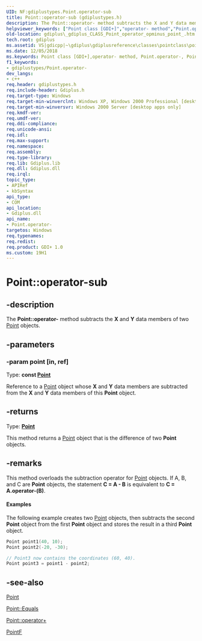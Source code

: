 ```yaml
---
UID: NF:gdiplustypes.Point.operator-sub
title: Point::operator-sub (gdiplustypes.h)
description: The Point::operator- method subtracts the X and Y data members of two Point objects.helpviewer_keywords: ["Point class [GDI+]","operator- method","Point.operator-","Point.operator-(const Point&)","Point.operator-sub","Point::operator-","Point::operator-sub","_gdiplus_CLASS_Point_operator_opminus_point_","gdiplus._gdiplus_CLASS_Point_operator_opminus_point_","operator-","operator- method [GDI+]","operator- method [GDI+]","Point class"]
old-location: gdiplus\_gdiplus_CLASS_Point_operator_opminus_point_.htm
tech.root: gdiplus
ms.assetid: VS|gdicpp|~\gdiplus\gdiplusreference\classes\pointclass\pointmethods\operator_52point.htm
ms.date: 12/05/2018
ms.keywords: Point class [GDI+],operator- method, Point.operator-, Point.operator-(const Point&), Point.operator-sub, Point::operator-, Point::operator-sub, _gdiplus_CLASS_Point_operator_opminus_point_, gdiplus._gdiplus_CLASS_Point_operator_opminus_point_, operator-, operator- method [GDI+], operator- method [GDI+],Point class
f1_keywords:
- gdiplustypes/Point.operator-
dev_langs:
- c++
req.header: gdiplustypes.h
req.include-header: Gdiplus.h
req.target-type: Windows
req.target-min-winverclnt: Windows XP, Windows 2000 Professional [desktop apps only]
req.target-min-winversvr: Windows 2000 Server [desktop apps only]
req.kmdf-ver: 
req.umdf-ver: 
req.ddi-compliance: 
req.unicode-ansi: 
req.idl: 
req.max-support: 
req.namespace: 
req.assembly: 
req.type-library: 
req.lib: Gdiplus.lib
req.dll: Gdiplus.dll
req.irql: 
topic_type:
- APIRef
- kbSyntax
api_type:
- COM
api_location:
- Gdiplus.dll
api_name:
- Point.operator-
targetos: Windows
req.typenames: 
req.redist: 
req.product: GDI+ 1.0
ms.custom: 19H1
---
```


# Point::operator-sub


## -description


The <b>Point::operator-</b> method subtracts the <b>X</b> and <b>Y</b> data members of two <a href="https://docs.microsoft.com/windows/desktop/api/gdiplustypes/nl-gdiplustypes-point">Point</a> objects.


## -parameters




### -param point [in, ref]

Type: <b>const <a href="https://docs.microsoft.com/windows/desktop/api/gdiplustypes/nl-gdiplustypes-point">Point</a></b>

Reference to a <a href="https://docs.microsoft.com/windows/desktop/api/gdiplustypes/nl-gdiplustypes-point">Point</a> object whose <b>X</b> and <b>Y</b> data members are subtracted from the <b>X</b> and <b>Y</b> data members of this <b>Point</b> object. 


## -returns



Type: <b><a href="https://docs.microsoft.com/windows/desktop/api/gdiplustypes/nl-gdiplustypes-point">Point</a></b>

This method returns a <a href="https://docs.microsoft.com/windows/desktop/api/gdiplustypes/nl-gdiplustypes-point">Point</a> object that is the difference of two <b>Point</b> objects.




## -remarks



This method overloads the subtraction operator for <a href="https://docs.microsoft.com/windows/desktop/api/gdiplustypes/nl-gdiplustypes-point">Point</a> objects. If A, B, and C are <b>Point</b> objects, the statement <b>C = A - B</b> is equivalent to <b>C = A.operator-(B)</b>.


#### Examples



The following example creates two <a href="https://docs.microsoft.com/windows/desktop/api/gdiplustypes/nl-gdiplustypes-point">Point</a> objects, then subtracts the second <b>Point</b> object from the first <b>Point</b> object and stores the result in a third <b>Point</b> object.


```cpp
Point point1(40, 10);
Point point2(-20, -30);

// Point3 now contains the coordinates (60, 40).
Point point3 = point1 - point2; 
```





## -see-also




<a href="https://docs.microsoft.com/windows/desktop/api/gdiplustypes/nl-gdiplustypes-point">Point</a>



<a href="https://docs.microsoft.com/windows/desktop/api/gdiplustypes/nf-gdiplustypes-point-equals">Point::Equals</a>



<a href="https://docs.microsoft.com/previous-versions/ms535008(v=vs.85)">Point::operator+</a>



<a href="https://docs.microsoft.com/windows/desktop/api/gdiplustypes/nl-gdiplustypes-pointf">PointF</a>
 

 

